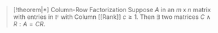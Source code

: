>[!theorem|*] Column-Row Factorization
>Suppose $A$ in an $m \; \text{x} \; n$ matrix with entries in $\mathbb{F}$ with Column [[Rank]] $c \ge 1$. Then $\exists$ two matrices $C \; \land \; R: A = CR$. 


